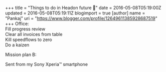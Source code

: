+++
title = "Things to do in Headon future 🔮"
date = 2016-05-08T05:19:00Z
updated = 2016-05-08T05:19:11Z
blogimport = true 
[author]
	name = "Pankaj"
	uri = "https://www.blogger.com/profile/12649611385928687519"
+++
 Office:   
 Fill progress review  
 Clear all invoices from table  
 Kill speedflows to zero  
 Do a kaizen

 Mission plan B:

 Sent from my Sony Xperia™ smartphone

 